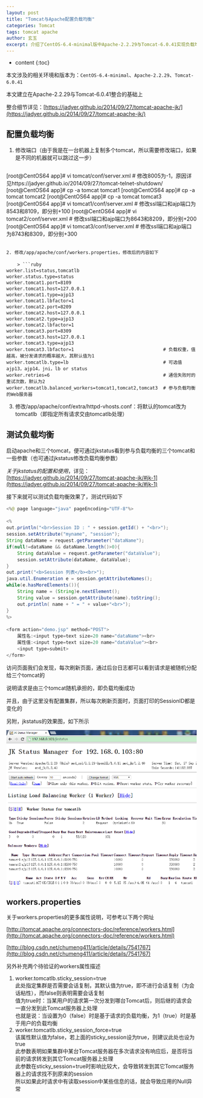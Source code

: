 ```yaml
---
layout: post
title: "Tomcat与Apache配置负载均衡"
categories: Tomcat
tags: tomcat apache
author: 玄玉
excerpt: 介绍了CentOS-6.4-minimal版中Apache-2.2.29与Tomcat-6.0.41实现负载均衡的配置、以及验证的方法。
---
```


* content
{:toc}


本文涉及的相关环境和版本为：`CentOS-6.4-minimal`、`Apache-2.2.29`、`Tomcat-6.0.41`

本文建立在Apache-2.2.29与Tomcat-6.0.41整合的基础上

整合细节详见：[https://jadyer.github.io/2014/09/27/tomcat-apache-jk/](https://jadyer.github.io/2014/09/27/tomcat-apache-jk/)

## 配置负载均衡

1. 修改端口（由于我是在一台机器上复制多个tomcat，所以需要修改端口，如果是不同的机器就可以跳过这一步）

    > ```sh
[root@CentOS64 app]# vi tomcat/conf/server.xml  # 修改8005为-1，原因详见https://jadyer.github.io/2014/09/27/tomcat-telnet-shutdown/
[root@CentOS64 app]# cp -a tomcat tomcat1
[root@CentOS64 app]# cp -a tomcat tomcat2
[root@CentOS64 app]# cp -a tomcat tomcat3
[root@CentOS64 app]# vi tomcat1/conf/server.xml # 修改ssl端口和ajp端口为8543和8109，即分别+100
[root@CentOS64 app]# vi tomcat2/conf/server.xml # 修改ssl端口和ajp端口为8643和8209，即分别+200
[root@CentOS64 app]# vi tomcat3/conf/server.xml # 修改ssl端口和ajp端口为8743和8309，即分别+300
```

2. 修改/app/apache/conf/workers.properties，修改后的内容如下

    > ```ruby
worker.list=status,tomcatlb
worker.status.type=status
worker.tomcat1.port=8109
worker.tomcat1.host=127.0.0.1
worker.tomcat1.type=ajp13
worker.tomcat1.lbfactor=1
worker.tomcat2.port=8209
worker.tomcat2.host=127.0.0.1
worker.tomcat2.type=ajp13
worker.tomcat2.lbfactor=1
worker.tomcat3.port=8309
worker.tomcat3.host=127.0.0.1
worker.tomcat3.type=ajp13
worker.tomcat3.lbfactor=1                                 # 负载权重，值越高，被分发请求的概率越大，其默认值为1
worker.tomcatlb.type=lb                                   # 可选值ajp13，ajp14，jni，lb or status
worker.retries=6                                          # 通信失败时的重试次数，默认为2
worker.tomcatlb.balanced_workers=tomcat1,tomcat2,tomcat3  # 参与负载均衡的Web服务器
```

3. 修改/app/apache/conf/extra/httpd-vhosts.conf：将默认的tomcat改为tomcatlb（即指定所有请求交由tomcatlb处理）

## 测试负载均衡

启动apache和三个tomcat，便可通过jkstatus看到参与负载均衡的三个tomcat和一些参数（也可通过jkstatus修改负载均衡参数）

*关于jkstatus的配置和使用*，详见：[https://jadyer.github.io/2014/09/27/tomcat-apache-jk/#jk-1](https://jadyer.github.io/2014/09/27/tomcat-apache-jk/#jk-1)

接下来就可以测试负载均衡效果了，测试代码如下

```java
<%@ page language="java" pageEncoding="UTF-8"%>

<%
out.println("<br>Session ID : " + session.getId() + "<br>");
session.setAttribute("myname", "session");
String dataName = request.getParameter("dataName");
if(null!=dataName && dataName.length()>0){
    String dataValue = request.getParameter("dataValue");
    session.setAttribute(dataName, dataValue);
}
out.print("<b>Session 列表</b><br>");
java.util.Enumeration e = session.getAttributeNames();
while(e.hasMoreElements()){
    String name = (String)e.nextElement();
    String value = session.getAttribute(name).toString();
    out.println( name + " = " + value+"<br>");
}
%>

<form action="demo.jsp" method="POST">
    属性名:<input type=text size=20 name="dataName"><br>
    属性值:<input type=text size=20 name="dataValue"><br>
    <input type=submit>
</form>
```

访问页面我们会发现，每次刷新页面，通过后台日志都可以看到请求是被随机分配给三个tomcat的

说明请求是由三个tomcat随机承担的，即负载均衡成功

并且，由于这里没有配置集群，所以每次刷新页面时，页面打印的SessionID都是变化的

另附，jkstatus的效果图，如下所示

![](/img/2014/2014-09-27-tomcat-apache-jk.png)

## workers.properties

关于workers.properties的更多属性说明，可参考以下两个网址

[http://tomcat.apache.org/connectors-doc/reference/workers.html](http://tomcat.apache.org/connectors-doc/reference/workers.html)

[http://blog.csdn.net/chumeng411/article/details/7541767](http://blog.csdn.net/chumeng411/article/details/7541767)

另外补充两个待验证的workers属性描述

1. worker.tomcatlb.sticky_session=true<br>
   此处指定集群是否需要会话复制，其默认值为true，即不进行会话复制（为会话粘性），而false则表明需要会话复制<br>
   值为true时：当某用户的请求第一次分发到哪台Tomcat后，则后继的请求会一直分发到此Tomcat服务器上处理<br>
   也就是说：当设置为0（false）时是基于请求的负载均衡，为1（true）时是基于用户的负载均衡
2. worker.tomcatlb.sticky_session_force=true<br>
   该属性默认值为false，若上面的sticky_session设为true，则建议此处也设为true<br>
   此参数表明如果集群中某台Tomcat服务器在多次请求没有响应后，是否将当前的请求转发到其它Tomcat服务器上处理<br>
   此参数在sticky_session=true时影响比较大，会导致转发到其它Tomcat服务器上的请求找不到原来的session<br>
   所以如果此时请求中有读取session中某些信息的话，就会导致应用的Null异常